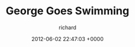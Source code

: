 ---
blog: richard
date: 2012-06-02 22:47:03 +0000
title: "George Goes Swimming"
author: richard
permalink: /george/george-goes-swimming/
---